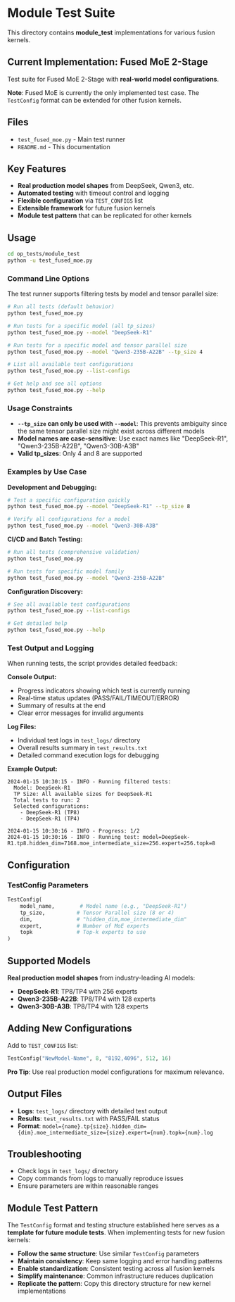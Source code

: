 # Module Test Suite

This directory contains **module_test** implementations for various fusion kernels.

## Current Implementation: Fused MoE 2-Stage

Test suite for Fused MoE 2-Stage with **real-world model configurations**.

**Note**: Fused MoE is currently the only implemented test case. The `TestConfig` format can be extended for other fusion kernels.

## Files
- `test_fused_moe.py` - Main test runner
- `README.md` - This documentation

## Key Features
- **Real production model shapes** from DeepSeek, Qwen3, etc.
- **Automated testing** with timeout control and logging
- **Flexible configuration** via `TEST_CONFIGS` list
- **Extensible framework** for future fusion kernels
- **Module test pattern** that can be replicated for other kernels

## Usage
```bash
cd op_tests/module_test
python -u test_fused_moe.py
```

### Command Line Options

The test runner supports filtering tests by model and tensor parallel size:

```bash
# Run all tests (default behavior)
python test_fused_moe.py

# Run tests for a specific model (all tp_sizes)
python test_fused_moe.py --model "DeepSeek-R1"

# Run tests for a specific model and tensor parallel size
python test_fused_moe.py --model "Qwen3-235B-A22B" --tp_size 4

# List all available test configurations
python test_fused_moe.py --list-configs

# Get help and see all options
python test_fused_moe.py --help
```

### Usage Constraints

- **`--tp_size` can only be used with `--model`**: This prevents ambiguity since the same tensor parallel size might exist across different models
- **Model names are case-sensitive**: Use exact names like "DeepSeek-R1", "Qwen3-235B-A22B", "Qwen3-30B-A3B"
- **Valid tp_sizes**: Only 4 and 8 are supported

### Examples by Use Case

**Development and Debugging:**
```bash
# Test a specific configuration quickly
python test_fused_moe.py --model "DeepSeek-R1" --tp_size 8

# Verify all configurations for a model
python test_fused_moe.py --model "Qwen3-30B-A3B"
```

**CI/CD and Batch Testing:**
```bash
# Run all tests (comprehensive validation)
python test_fused_moe.py

# Run tests for specific model family
python test_fused_moe.py --model "Qwen3-235B-A22B"
```

**Configuration Discovery:**
```bash
# See all available test configurations
python test_fused_moe.py --list-configs

# Get detailed help
python test_fused_moe.py --help
```

### Test Output and Logging

When running tests, the script provides detailed feedback:

**Console Output:**
- Progress indicators showing which test is currently running
- Real-time status updates (PASS/FAIL/TIMEOUT/ERROR)
- Summary of results at the end
- Clear error messages for invalid arguments

**Log Files:**
- Individual test logs in `test_logs/` directory
- Overall results summary in `test_results.txt`
- Detailed command execution logs for debugging

**Example Output:**
```
2024-01-15 10:30:15 - INFO - Running filtered tests:
  Model: DeepSeek-R1
  TP Size: All available sizes for DeepSeek-R1
  Total tests to run: 2
  Selected configurations:
    - DeepSeek-R1 (TP8)
    - DeepSeek-R1 (TP4)

2024-01-15 10:30:16 - INFO - Progress: 1/2
2024-01-15 10:30:16 - INFO - Running test: model=DeepSeek-R1.tp8.hidden_dim=7168.moe_intermediate_size=256.expert=256.topk=8
```

## Configuration

### TestConfig Parameters
```python
TestConfig(
    model_name,        # Model name (e.g., "DeepSeek-R1")
    tp_size,          # Tensor Parallel size (8 or 4)
    dim,              # "hidden_dim,moe_intermediate_dim"
    expert,           # Number of MoE experts
    topk              # Top-k experts to use
)
```

## Supported Models

**Real production model shapes** from industry-leading AI models:

- **DeepSeek-R1**: TP8/TP4 with 256 experts
- **Qwen3-235B-A22B**: TP8/TP4 with 128 experts  
- **Qwen3-30B-A3B**: TP8/TP4 with 128 experts

## Adding New Configurations

Add to `TEST_CONFIGS` list:
```python
TestConfig("NewModel-Name", 8, "8192,4096", 512, 16)
```

**Pro Tip**: Use real production model configurations for maximum relevance.

## Output Files

- **Logs**: `test_logs/` directory with detailed test output
- **Results**: `test_results.txt` with PASS/FAIL status
- **Format**: `model={name}.tp{size}.hidden_dim={dim}.moe_intermediate_size={size}.expert={num}.topk={num}.log`

## Troubleshooting

- Check logs in `test_logs/` directory
- Copy commands from logs to manually reproduce issues
- Ensure parameters are within reasonable ranges

## Module Test Pattern

The `TestConfig` format and testing structure established here serves as a **template for future module tests**. When implementing tests for new fusion kernels:

- **Follow the same structure**: Use similar `TestConfig` parameters
- **Maintain consistency**: Keep same logging and error handling patterns
- **Enable standardization**: Consistent testing across all fusion kernels
- **Simplify maintenance**: Common infrastructure reduces duplication
- **Replicate the pattern**: Copy this directory structure for new kernel implementations
